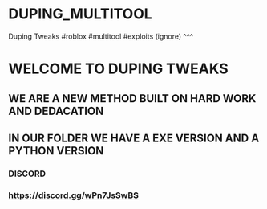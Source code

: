 # DUPING_MULTITOOL
Duping Tweaks #roblox #multitool #exploits
(ignore) ^^^


# WELCOME TO DUPING TWEAKS

## WE ARE A NEW METHOD BUILT ON HARD WORK AND DEDACATION

## IN OUR FOLDER WE HAVE A EXE VERSION AND A PYTHON VERSION

### DISCORD
### https://discord.gg/wPn7JsSwBS
